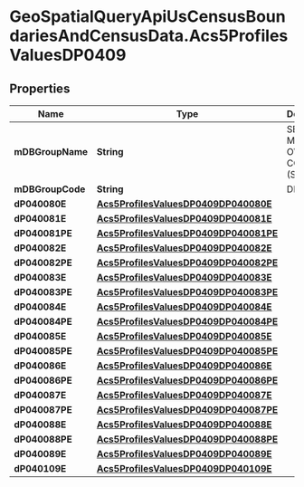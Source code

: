 # GeoSpatialQueryApiUsCensusBoundariesAndCensusData.Acs5ProfilesValuesDP0409

## Properties

Name | Type | Description | Notes
------------ | ------------- | ------------- | -------------
**mDBGroupName** | **String** | SELECTED MONTHLY OWNER COSTS (SMOC) | 
**mDBGroupCode** | **String** | DP0409 | 
**dP040080E** | [**Acs5ProfilesValuesDP0409DP040080E**](Acs5ProfilesValuesDP0409DP040080E.md) |  | 
**dP040081E** | [**Acs5ProfilesValuesDP0409DP040081E**](Acs5ProfilesValuesDP0409DP040081E.md) |  | 
**dP040081PE** | [**Acs5ProfilesValuesDP0409DP040081PE**](Acs5ProfilesValuesDP0409DP040081PE.md) |  | 
**dP040082E** | [**Acs5ProfilesValuesDP0409DP040082E**](Acs5ProfilesValuesDP0409DP040082E.md) |  | 
**dP040082PE** | [**Acs5ProfilesValuesDP0409DP040082PE**](Acs5ProfilesValuesDP0409DP040082PE.md) |  | 
**dP040083E** | [**Acs5ProfilesValuesDP0409DP040083E**](Acs5ProfilesValuesDP0409DP040083E.md) |  | 
**dP040083PE** | [**Acs5ProfilesValuesDP0409DP040083PE**](Acs5ProfilesValuesDP0409DP040083PE.md) |  | 
**dP040084E** | [**Acs5ProfilesValuesDP0409DP040084E**](Acs5ProfilesValuesDP0409DP040084E.md) |  | 
**dP040084PE** | [**Acs5ProfilesValuesDP0409DP040084PE**](Acs5ProfilesValuesDP0409DP040084PE.md) |  | 
**dP040085E** | [**Acs5ProfilesValuesDP0409DP040085E**](Acs5ProfilesValuesDP0409DP040085E.md) |  | 
**dP040085PE** | [**Acs5ProfilesValuesDP0409DP040085PE**](Acs5ProfilesValuesDP0409DP040085PE.md) |  | 
**dP040086E** | [**Acs5ProfilesValuesDP0409DP040086E**](Acs5ProfilesValuesDP0409DP040086E.md) |  | 
**dP040086PE** | [**Acs5ProfilesValuesDP0409DP040086PE**](Acs5ProfilesValuesDP0409DP040086PE.md) |  | 
**dP040087E** | [**Acs5ProfilesValuesDP0409DP040087E**](Acs5ProfilesValuesDP0409DP040087E.md) |  | 
**dP040087PE** | [**Acs5ProfilesValuesDP0409DP040087PE**](Acs5ProfilesValuesDP0409DP040087PE.md) |  | 
**dP040088E** | [**Acs5ProfilesValuesDP0409DP040088E**](Acs5ProfilesValuesDP0409DP040088E.md) |  | 
**dP040088PE** | [**Acs5ProfilesValuesDP0409DP040088PE**](Acs5ProfilesValuesDP0409DP040088PE.md) |  | 
**dP040089E** | [**Acs5ProfilesValuesDP0409DP040089E**](Acs5ProfilesValuesDP0409DP040089E.md) |  | 
**dP040109E** | [**Acs5ProfilesValuesDP0409DP040109E**](Acs5ProfilesValuesDP0409DP040109E.md) |  | 


